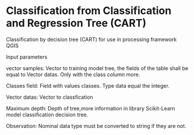 Classification from Classification and Regression Tree (CART)
===============================
Classification by decision tree (CART) for use in processing framework QGIS

Input parameters

  vector samples: Vector to training model tree, the fields of the table shall be equal to Vector datas. Only with the class column more.
  
  Classes field: Field with values classes. Type data equal the integer.
  
  Vector datas: Vector to classfication
  
  Maximum depth: Depth of tree,more information in library Scikit-Learn model classification decision tree.
  
Observation: 
  Nominal data type must be converted to string if they are not.
  
